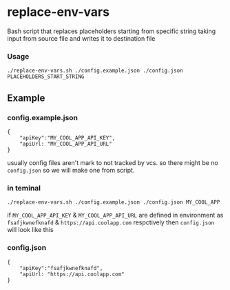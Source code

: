 # replace-env-vars
Bash script that replaces placeholders starting from specific string taking input from source file and writes it to destination file

### Usage 
`./replace-env-vars.sh ./config.example.json ./config.json PLACEHOLDERS_START_STRING`


## Example

### config.example.json

```
{
    "apiKey":"MY_COOL_APP_API_KEY",
    "apiUrl: "MY_COOL_APP_API_URL"
}
```

usually config files aren't mark to not tracked by vcs. so there might be no `config.json` so we will make one from script. 

### in teminal 
`./replace-env-vars.sh ./config.example.json ./config.json MY_COOL_APP`

if `MY_COOL_APP_API_KEY` & `MY_COOL_APP_API_URL` are defined in environment as `fsafjkwnefknafd` & `https://api.coolapp.com` respctively then `config.json` will look like this



### config.json

```
{
    "apiKey":"fsafjkwnefknafd",
    "apiUrl: "https://api.coolapp.com"
}
```
